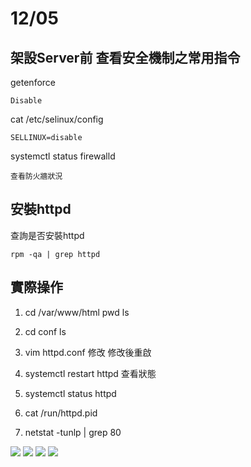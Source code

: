 # 12/05

## 架設Server前 查看安全機制之常用指令

getenforce
```
Disable
```
cat /etc/selinux/config

```
SELLINUX=disable
```
systemctl status firewalld
```
查看防火牆狀況
```
## 安裝httpd

查詢是否安裝httpd
```
rpm -qa | grep httpd
```
## 實際操作

1. cd /var/www/html
pwd
ls

2. cd conf
ls
3. vim httpd.conf 修改
修改後重啟
4. systemctl restart httpd
查看狀態
5. systemctl status httpd
6. cat /run/httpd.pid
7. netstat -tunlp | grep 80

![](https://github.com/Kenttsai1/linux2/blob/main/LINUXPIC/1205-1.jpg)
![](https://github.com/Kenttsai1/linux2/blob/main/LINUXPIC/1205-12.jpg)
![](https://github.com/Kenttsai1/linux2/blob/main/LINUXPIC/1205-2.jpg)
![](https://github.com/Kenttsai1/linux2/blob/main/LINUXPIC/1205-3.jpg)

